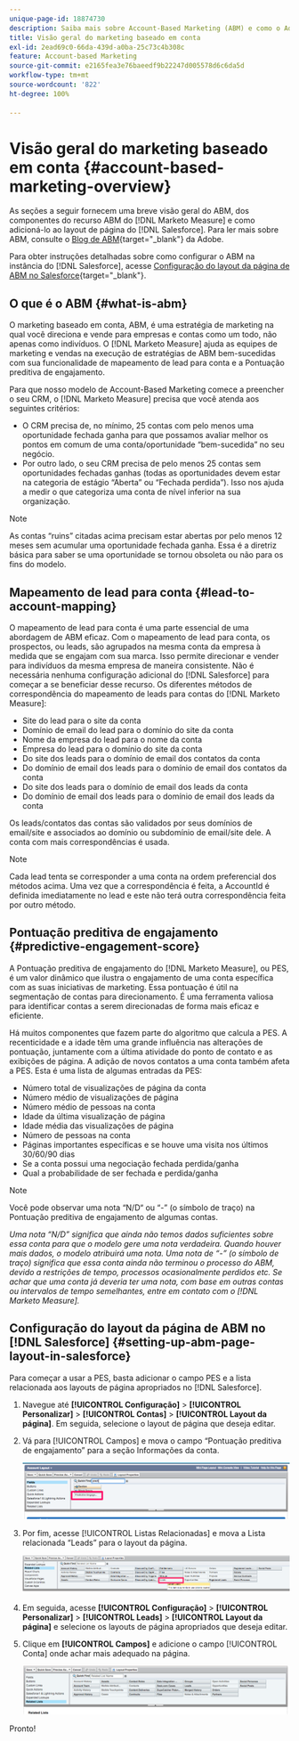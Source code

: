 ```yaml
---
unique-page-id: 18874730
description: Saiba mais sobre Account-Based Marketing (ABM) e como o Adobe Marketo Measure ajuda as equipes de marketing e vendas a executarem estratégias de ABM bem-sucedidas.
title: Visão geral do marketing baseado em conta
exl-id: 2ead69c0-66da-439d-a0ba-25c73c4b308c
feature: Account-based Marketing
source-git-commit: e2165fea3e76baeedf9b22247d005578d6c6da5d
workflow-type: tm+mt
source-wordcount: '822'
ht-degree: 100%

---
```


# Visão geral do marketing baseado em conta {#account-based-marketing-overview}

As seções a seguir fornecem uma breve visão geral do ABM, dos componentes do recurso ABM do [!DNL Marketo Measure] e como adicioná-lo ao layout de página do [!DNL Salesforce]. Para ler mais sobre ABM, consulte o [Blog de ABM](https://business.adobe.com/blog/basics/account-based-marketing){target="_blank"} da Adobe.

Para obter instruções detalhadas sobre como configurar o ABM na instância do [!DNL Salesforce], acesse [Configuração do layout da página de ABM no Salesforce](/help/advanced-marketo-measure-features/account-based-marketing/account-based-marketing-overview.md#setting-up-abm-page-layout-in-salesforce){target="_blank"}.

## O que é o ABM {#what-is-abm}

O marketing baseado em conta, ABM, é uma estratégia de marketing na qual você direciona e vende para empresas e contas como um todo, não apenas como indivíduos. O [!DNL Marketo Measure] ajuda as equipes de marketing e vendas na execução de estratégias de ABM bem-sucedidas com sua funcionalidade de mapeamento de lead para conta e a Pontuação preditiva de engajamento.

Para que nosso modelo de Account-Based Marketing comece a preencher o seu CRM, o [!DNL Marketo Measure] precisa que você atenda aos seguintes critérios:

* O CRM precisa de, no mínimo, 25 contas com pelo menos uma oportunidade fechada ganha para que possamos avaliar melhor os pontos em comum de uma conta/oportunidade “bem-sucedida” no seu negócio.
* Por outro lado, o seu CRM precisa de pelo menos 25 contas sem oportunidades fechadas ganhas (todas as oportunidades devem estar na categoria de estágio “Aberta” ou “Fechada perdida”). Isso nos ajuda a medir o que categoriza uma conta de nível inferior na sua organização.

>[!NOTE]
>
>As contas “ruins” citadas acima precisam estar abertas por pelo menos 12 meses sem acumular uma oportunidade fechada ganha. Essa é a diretriz básica para saber se uma oportunidade se tornou obsoleta ou não para os fins do modelo.

## Mapeamento de lead para conta {#lead-to-account-mapping}

O mapeamento de lead para conta é uma parte essencial de uma abordagem de ABM eficaz. Com o mapeamento de lead para conta, os prospectos, ou leads, são agrupados na mesma conta da empresa à medida que se engajam com sua marca. Isso permite direcionar e vender para indivíduos da mesma empresa de maneira consistente. Não é necessária nenhuma configuração adicional do [!DNL Salesforce] para começar a se beneficiar desse recurso. Os diferentes métodos de correspondência do mapeamento de leads para contas do [!DNL Marketo Measure]:

* Site do lead para o site da conta
* Domínio de email do lead para o domínio do site da conta
* Nome da empresa do lead para o nome da conta
* Empresa do lead para o domínio do site da conta
* Do site dos leads para o domínio de email dos contatos da conta
* Do domínio de email dos leads para o domínio de email dos contatos da conta
* Do site dos leads para o domínio de email dos leads da conta
* Do domínio de email dos leads para o domínio de email dos leads da conta

Os leads/contatos das contas são validados por seus domínios de email/site e associados ao domínio ou subdomínio de email/site dele. A conta com mais correspondências é usada.

>[!NOTE]
>
>Cada lead tenta se corresponder a uma conta na ordem preferencial dos métodos acima. Uma vez que a correspondência é feita, a AccountId é definida imediatamente no lead e este não terá outra correspondência feita por outro método. 

## Pontuação preditiva de engajamento {#predictive-engagement-score}

A Pontuação preditiva de engajamento do [!DNL Marketo Measure], ou PES, é um valor dinâmico que ilustra o engajamento de uma conta específica com as suas iniciativas de marketing. Essa pontuação é útil na segmentação de contas para direcionamento. É uma ferramenta valiosa para identificar contas a serem direcionadas de forma mais eficaz e eficiente.

Há muitos componentes que fazem parte do algoritmo que calcula a PES. A recenticidade e a idade têm uma grande influência nas alterações de pontuação, juntamente com a última atividade do ponto de contato e as exibições de página. A adição de novos contatos a uma conta também afeta a PES. Esta é uma lista de algumas entradas da PES:

* Número total de visualizações de página da conta
* Número médio de visualizações de página
* Número médio de pessoas na conta
* Idade da última visualização de página
* Idade média das visualizações de página
* Número de pessoas na conta
* Páginas importantes específicas e se houve uma visita nos últimos 30/60/90 dias
* Se a conta possui uma negociação fechada perdida/ganha
* Qual a probabilidade de ser fechada e perdida/ganha

>[!NOTE]
>
>Você pode observar uma nota “N/D“ ou “-” (o símbolo de traço) na Pontuação preditiva de engajamento de algumas contas.

_Uma nota “N/D” significa que ainda não temos dados suficientes sobre essa conta para que o modelo gere uma nota verdadeira. Quando houver mais dados, o modelo atribuirá uma nota._
_Uma nota de “-” (o símbolo de traço) significa que essa conta ainda não terminou o processo do ABM, devido a restrições de tempo, processos ocasionalmente perdidos etc. Se achar que uma conta já deveria ter uma nota, com base em outras contas ou intervalos de tempo semelhantes, entre em contato com o [!DNL Marketo Measure]._

## Configuração do layout da página de ABM no [!DNL Salesforce] {#setting-up-abm-page-layout-in-salesforce}

Para começar a usar a PES, basta adicionar o campo PES e a lista relacionada aos layouts de página apropriados no [!DNL Salesforce].

1. Navegue até **[!UICONTROL Configuração]** > **[!UICONTROL Personalizar]** > **[!UICONTROL Contas]** > **[!UICONTROL Layout da página]**. Em seguida, selecione o layout de página que deseja editar.
1. Vá para [!UICONTROL Campos] e mova o campo “Pontuação preditiva de engajamento” para a seção Informações da conta.

   ![](assets/1.png)

1. Por fim, acesse [!UICONTROL Listas Relacionadas] e mova a Lista relacionada “Leads” para o layout da página.

   ![](assets/2.png)

1. Em seguida, acesse **[!UICONTROL Configuração]** > **[!UICONTROL Personalizar]** > **[!UICONTROL Leads]** > **[!UICONTROL Layout da página]** e selecione os layouts de página apropriados que deseja editar.
1. Clique em **[!UICONTROL Campos]** e adicione o campo [!UICONTROL Conta] onde achar mais adequado na página.

   ![](assets/3.png)

Pronto!

